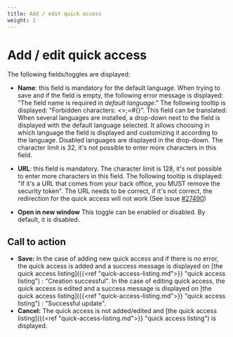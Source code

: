 ```yaml
---
title: Add / edit quick access
weight: 1
---
```


# Add / edit quick access

The following fields/toggles are displayed:

- **Name**: this field is mandatory for the default language. When trying to save and if the field is empty, the following error message is displayed: "The field name is required in _default language_." The following tooltip is displayed: "Forbidden characters: <>;=#{}". This field can be translated: When several languages are installed, a drop-down next to the field is displayed with the default language selected. It allows choosing in which language the field is displayed and customizing it according to the language. Disabled languages are displayed in the drop-down. The character limit is 32, it's not possible to enter more characters in this field. 
 - **URL**: this field is mandatory. The character limit is 128, it's not possible to enter more characters in this field.
The following tooltip is displayed: "If it's a URL that comes from your back office, you MUST remove the security token".
The URL needs to be correct, if it's not correct, the redirection for the quick access will not work (See issue [#27490](https://github.com/PrestaShop/PrestaShop/issues/27490))

- **Open in new window** This toggle can be enabled or disabled. By default, it is disabled.

## Call to action

- **Save:**
In the case of adding new quick access and if there is no error, the quick access is added and a success message is displayed on [the quick access listing]({{<ref "quick-access-listing.md">}} "quick access listing") : "Creation successful". In the case of editing quick access, the quick access is edited and a success message is displayed on [the quick access listing]({{<ref "quick-access-listing.md">}} "quick access listing") : "Successful update".
- **Cancel:**
The quick access is not added/edited and [the quick access listing]({{<ref "quick-access-listing.md">}} "quick access listing") is displayed.

